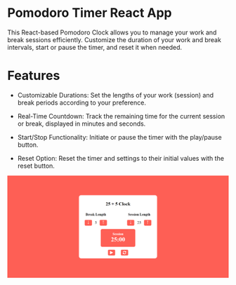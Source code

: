 # Pomodoro Timer React App

This React-based Pomodoro Clock allows you to manage your work and break sessions efficiently. Customize the duration of your work and break intervals, start or pause the timer, and reset it when needed.

# Features

- Customizable Durations: Set the lengths of your work (session) and break periods according to your preference.

- Real-Time Countdown: Track the remaining time for the current session or break, displayed in minutes and seconds.

- Start/Stop Functionality: Initiate or pause the timer with the play/pause button.

- Reset Option: Reset the timer and settings to their initial values with the reset button.

![Screenshot](/screenshot.png)
